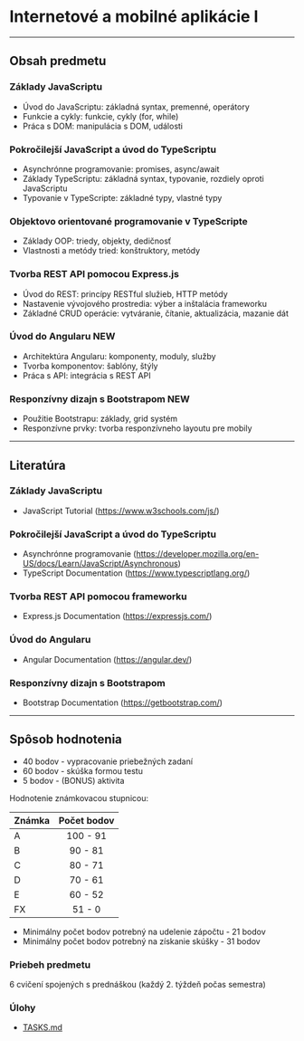 # Internetové a mobilné aplikácie I

---

## Obsah predmetu
### Základy JavaScriptu
* Úvod do JavaScriptu: základná syntax, premenné, operátory
* Funkcie a cykly: funkcie, cykly (for, while)
* Práca s DOM: manipulácia s DOM, události
### Pokročilejší JavaScript a úvod do TypeScriptu
* Asynchrónne programovanie: promises, async/await
* Základy TypeScriptu: základná syntax, typovanie, rozdiely oproti JavaScriptu
* Typovanie v TypeScripte: základné typy, vlastné typy
### Objektovo orientované programovanie v TypeScripte
* Základy OOP: triedy, objekty, dedičnosť
* Vlastnosti a metódy tried: konštruktory, metódy
### Tvorba REST API pomocou Express.js
* Úvod do REST: princípy RESTful služieb, HTTP metódy
* Nastavenie vývojového prostredia: výber a inštalácia frameworku
* Základné CRUD operácie: vytváranie, čítanie, aktualizácia, mazanie dát
### Úvod do Angularu NEW
* Architektúra Angularu: komponenty, moduly, služby
* Tvorba komponentov: šablóny, štýly
* Práca s API: integrácia s REST API
### Responzívny dizajn s Bootstrapom NEW
* Použitie Bootstrapu: základy, grid systém
* Responzívne prvky: tvorba responzívneho layoutu pre mobily

---

## Literatúra
### Základy JavaScriptu
* JavaScript Tutorial (https://www.w3schools.com/js/)
### Pokročilejší JavaScript a úvod do TypeScriptu
* Asynchrónne programovanie  (https://developer.mozilla.org/en-US/docs/Learn/JavaScript/Asynchronous)
* TypeScript Documentation (https://www.typescriptlang.org/)
### Tvorba REST API pomocou frameworku
* Express.js Documentation (https://expressjs.com/)
### Úvod do Angularu
* Angular Documentation (https://angular.dev/)
### Responzívny dizajn s Bootstrapom
* Bootstrap Documentation (https://getbootstrap.com/)

---

## Spôsob hodnotenia
* 40 bodov - vypracovanie priebežných zadaní
* 60 bodov - skúška formou testu
* 5 bodov - (BONUS) aktivita

Hodnotenie známkovacou stupnicou:

| Známka | Počet bodov |
|--------|:-----------:|
| A      |  100 - 91   |
| B      |   90 - 81   |
| C      |   80 - 71   |
| D      |   70 - 61   |
| E      |   60 - 52   |
| FX     |   51 - 0    |

* Minimálny počet bodov potrebný na udelenie zápočtu - 21 bodov
* Minimálny počet bodov potrebný na získanie skúšky - 31 bodov

### Priebeh predmetu
6 cvičení spojených s prednáškou (každý 2. týždeň počas semestra)

### Úlohy
* [TASKS.md](./TASKS.md)
